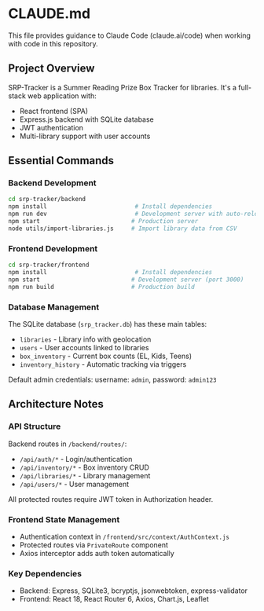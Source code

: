 # CLAUDE.md

This file provides guidance to Claude Code (claude.ai/code) when working with code in this repository.

## Project Overview

SRP-Tracker is a Summer Reading Prize Box Tracker for libraries. It's a full-stack web application with:
- React frontend (SPA)
- Express.js backend with SQLite database
- JWT authentication
- Multi-library support with user accounts

## Essential Commands

### Backend Development
```bash
cd srp-tracker/backend
npm install                         # Install dependencies
npm run dev                         # Development server with auto-reload (nodemon)
npm start                          # Production server
node utils/import-libraries.js     # Import library data from CSV
```

### Frontend Development
```bash
cd srp-tracker/frontend
npm install                         # Install dependencies
npm start                          # Development server (port 3000)
npm run build                      # Production build
```

### Database Management
The SQLite database (`srp_tracker.db`) has these main tables:
- `libraries` - Library info with geolocation
- `users` - User accounts linked to libraries
- `box_inventory` - Current box counts (EL, Kids, Teens)
- `inventory_history` - Automatic tracking via triggers

Default admin credentials: username: `admin`, password: `admin123`

## Architecture Notes

### API Structure
Backend routes in `/backend/routes/`:
- `/api/auth/*` - Login/authentication
- `/api/inventory/*` - Box inventory CRUD
- `/api/libraries/*` - Library management
- `/api/users/*` - User management

All protected routes require JWT token in Authorization header.

### Frontend State Management
- Authentication context in `/frontend/src/context/AuthContext.js`
- Protected routes via `PrivateRoute` component
- Axios interceptor adds auth token automatically

### Key Dependencies
- Backend: Express, SQLite3, bcryptjs, jsonwebtoken, express-validator
- Frontend: React 18, React Router 6, Axios, Chart.js, Leaflet